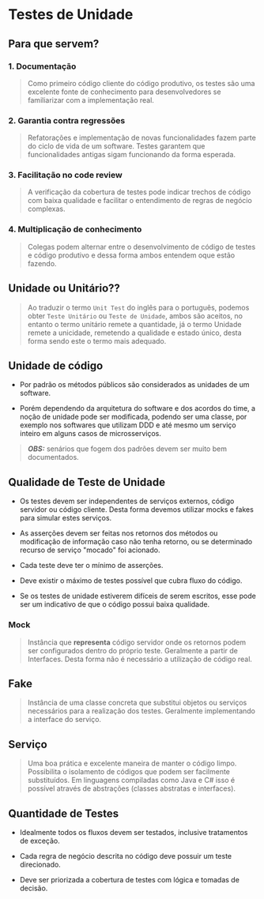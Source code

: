 # Testes de Unidade

## Para que servem?

### 1. Documentação

> Como primeiro código cliente do código produtivo, os testes são uma excelente fonte de conhecimento para desenvolvedores se familiarizar com a implementação real.

### 2. Garantia contra regressões

> Refatorações e implementação de novas funcionalidades fazem parte do ciclo de vida de um software. Testes garantem que funcionalidades antigas sigam funcionando da forma esperada.

### 3. Facilitação no code review

> A verificação da cobertura de testes pode indicar trechos de código com baixa qualidade e facilitar o entendimento de regras de negócio complexas.

### 4. Multiplicação de conhecimento

> Colegas podem alternar entre o desenvolvimento de código de testes e código produtivo e dessa forma ambos entendem oque estão fazendo.

## Unidade ou Unitário??

> Ao traduzir o termo `Unit Test` do inglês para o português, podemos obter `Teste Unitário` ou `Teste de Unidade`, ambos são aceitos, no entanto o termo unitário remete a quantidade, já o termo Unidade remete a unicidade, remetendo a qualidade e estado único, desta forma sendo este o termo mais adequado.

## Unidade de código

- Por padrão os métodos públicos são considerados as unidades de um software.

- Porém dependendo da arquitetura do software e dos acordos do time, a noção de unidade pode ser modificada, podendo ser uma classe, por exemplo nos softwares que utilizam DDD e até mesmo um serviço inteiro em alguns casos de microsserviços.

> ***OBS:*** senários que fogem dos padrões devem ser muito bem documentados.

## Qualidade de Teste de Unidade

- Os testes devem ser independentes de serviços externos, código servidor ou código cliente. Desta forma devemos utilizar mocks e fakes para simular estes serviços.

- As asserções devem ser feitas nos retornos dos métodos ou modificação de informação caso não tenha retorno, ou se determinado recurso de serviço "mocado" foi acionado.

- Cada teste deve ter o mínimo de asserções.
  
- Deve existir o máximo de testes possível que cubra fluxo do código.
  
- Se os testes de unidade estiverem difíceis de serem escritos, esse pode ser um indicativo de que o código possui baixa qualidade.

### Mock

> Instância que **representa** código servidor onde os retornos podem ser configurados dentro do próprio teste. Geralmente a partir de Interfaces. Desta forma não é necessário a utilização de código real.

## Fake

> Instância de uma classe concreta que substitui objetos ou serviços necessários para a realização dos testes. Geralmente implementando a interface do serviço.

## Serviço

> Uma boa prática e excelente maneira de manter o código limpo. Possibilita o isolamento de códigos que podem ser facilmente substituídos. Em linguagens compiladas como Java e C# isso é possível através de abstrações (classes abstratas e interfaces).

## Quantidade de Testes

- Idealmente todos os fluxos devem ser testados, inclusive tratamentos de exceção.
  
- Cada regra de negócio descrita no código deve possuir um teste direcionado.

- Deve ser priorizada a cobertura de testes com lógica e tomadas de decisão.
